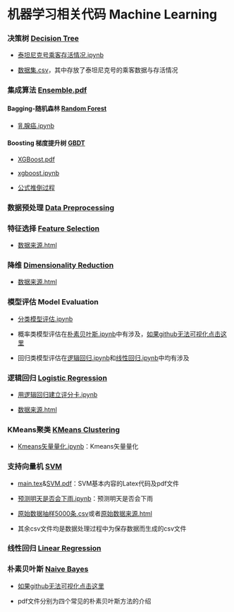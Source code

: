 # 机器学习相关代码 Machine Learning

### 决策树 [Decision Tree](Decision_tree/decision_tree.ipynb)

* [泰坦尼克号乘客存活情况.ipynb](Decision_tree/tut.ipynb)

* [数据集.csv](Decision_tree/train.csv)，其中存放了泰坦尼克号的乘客数据与存活情况

### 集成算法 [Ensemble.pdf](Ensemble/ensemble.pdf)

#### Bagging-随机森林 [Random Forest](Ensemble/Bagging/random_forest.ipynb)

* [乳腺癌.ipynb](Ensemble/Bagging/Breast_tumor_ana.ipynb)

#### Boosting 梯度提升树 [GBDT](Ensemble/Boosting/Gradient_Boosted_Trees.ipynb)

* [XGBoost.pdf](Ensemble/Boosting/xgboost.pdf)

* [xgboost.ipynb](Ensemble/Boosting/project.ipynb)

* [公式推倒过程](Ensemble/Boosting/handwriting.pdf)

### 数据预处理 [Data Preprocessing](Data_preprocessing/Data_preprocessing.ipynb)

### 特征选择 [Feature Selection](Feature_selection/Feature_selection.ipynb)

* [数据来源.html](https://www.kaggle.com/competitions/digit-recognizer/data)

### 降维 [Dimensionality Reduction](Dimensionality_reduction/Dimensionality_reduction.ipynb)

* [数据来源.html](https://www.kaggle.com/competitions/digit-recognizer/data)

### 模型评估 Model Evaluation

* [分类模型评估.ipynb](Classification_model_evaluation/evaluate.ipynb)

* 概率类模型评估在[朴素贝叶斯.ipynb](Naive_Bayes/Naive_Bayes.ipynb)中有涉及，[如果github无法可视化点击这里](https://nbviewer.org/github/lanrudan/Machine-Learning/blob/main/Naive_Bayes/Naive_Bayes.ipynb)

* 回归类模型评估在[逻辑回归.ipynb](Logistic_regression/Logistic_regression.ipynb)和[线性回归.ipynb](Linear_regression/linear_regression.ipynb)中均有涉及

### 逻辑回归 [Logistic Regression](Logistic_regression/Logistic_regression.ipynb)

* [用逻辑回归建立评分卡.ipynb](Logistic_regression/Scorecard_Logistic_Regression_Model.ipynb)

* [数据来源.html](https://www.kaggle.com/competitions/GiveMeSomeCredit/data)

### KMeans聚类 [KMeans Clustering](KMeans_clustering/Cluster.ipynb)

* [Kmeans矢量量化.ipynb](KMeans_clustering/Kmeans_Vector_Quantization.ipynb)：Kmeans矢量量化

### 支持向量机 [SVM](SVM/SVM.ipynb)

* [main.tex](SVM/main.tex)&[SVM.pdf](SVM/SVM.pdf)：SVM基本内容的Latex代码及pdf文件

* [预测明天是否会下雨.ipynb](SVM/project.ipynb)：预测明天是否会下雨

* [原始数据抽样5000条.csv](SVM/weatherAUS.csv)或者[原始数据来源.html](https://www.kaggle.com/datasets/jsphyg/weather-dataset-rattle-package/data?select=weatherAUS.csv)

* 其余csv文件均是数据处理过程中为保存数据而生成的csv文件

### 线性回归 [Linear Regression](Linear_regression/linear_regression.ipynb)

### 朴素贝叶斯 [Naive Bayes](Naive_Bayes/Naive_Bayes.ipynb)

* [如果github无法可视化点击这里](https://nbviewer.org/github/lanrudan/Machine-Learning/blob/main/Naive_Bayes/Naive_Bayes.ipynb)
  
* pdf文件分别为四个常见的朴素贝叶斯方法的介绍



